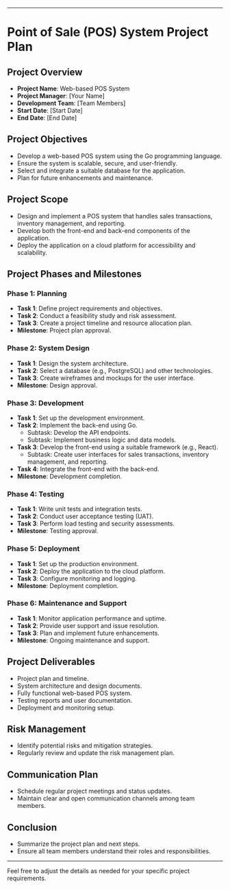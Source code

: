 

---



# Point of Sale (POS) System Project Plan

## Project Overview
- **Project Name**: Web-based POS System
- **Project Manager**: [Your Name]
- **Development Team**: [Team Members]
- **Start Date**: [Start Date]
- **End Date**: [End Date]

## Project Objectives
- Develop a web-based POS system using the Go programming language.
- Ensure the system is scalable, secure, and user-friendly.
- Select and integrate a suitable database for the application.
- Plan for future enhancements and maintenance.

## Project Scope
- Design and implement a POS system that handles sales transactions, inventory management, and reporting.
- Develop both the front-end and back-end components of the application.
- Deploy the application on a cloud platform for accessibility and scalability.

## Project Phases and Milestones

### Phase 1: Planning
- **Task 1**: Define project requirements and objectives.
- **Task 2**: Conduct a feasibility study and risk assessment.
- **Task 3**: Create a project timeline and resource allocation plan.
- **Milestone**: Project plan approval.

### Phase 2: System Design
- **Task 1**: Design the system architecture.
- **Task 2**: Select a database (e.g., PostgreSQL) and other technologies.
- **Task 3**: Create wireframes and mockups for the user interface.
- **Milestone**: Design approval.

### Phase 3: Development
- **Task 1**: Set up the development environment.
- **Task 2**: Implement the back-end using Go.
  - Subtask: Develop the API endpoints.
  - Subtask: Implement business logic and data models.
- **Task 3**: Develop the front-end using a suitable framework (e.g., React).
  - Subtask: Create user interfaces for sales transactions, inventory management, and reporting.
- **Task 4**: Integrate the front-end with the back-end.
- **Milestone**: Development completion.

### Phase 4: Testing
- **Task 1**: Write unit tests and integration tests.
- **Task 2**: Conduct user acceptance testing (UAT).
- **Task 3**: Perform load testing and security assessments.
- **Milestone**: Testing approval.

### Phase 5: Deployment
- **Task 1**: Set up the production environment.
- **Task 2**: Deploy the application to the cloud platform.
- **Task 3**: Configure monitoring and logging.
- **Milestone**: Deployment completion.

### Phase 6: Maintenance and Support
- **Task 1**: Monitor application performance and uptime.
- **Task 2**: Provide user support and issue resolution.
- **Task 3**: Plan and implement future enhancements.
- **Milestone**: Ongoing maintenance and support.

## Project Deliverables
- Project plan and timeline.
- System architecture and design documents.
- Fully functional web-based POS system.
- Testing reports and user documentation.
- Deployment and monitoring setup.

## Risk Management
- Identify potential risks and mitigation strategies.
- Regularly review and update the risk management plan.

## Communication Plan
- Schedule regular project meetings and status updates.
- Maintain clear and open communication channels among team members.

## Conclusion
- Summarize the project plan and next steps.
- Ensure all team members understand their roles and responsibilities.

---

Feel free to adjust the details as needed for your specific project requirements.
